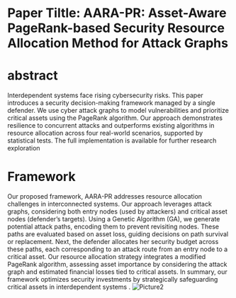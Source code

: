 # Paper Tiltle: AARA-PR: Asset-Aware PageRank-based Security Resource Allocation Method for Attack Graphs

# abstract

Interdependent systems face rising cybersecurity risks. This paper introduces a security decision-making framework managed by a single defender. We use cyber attack graphs to model vulnerabilities and prioritize critical assets using the PageRank algorithm. Our approach demonstrates resilience to concurrent attacks and outperforms existing algorithms in resource allocation across four real-world scenarios, supported by statistical tests. The full implementation is available for further research exploration

# Framework

Our proposed framework, AARA-PR addresses resource allocation challenges in interconnected systems. Our approach leverages attack graphs, considering both entry nodes (used by attackers) and critical asset nodes (defender’s targets). Using a Genetic Algorithm (GA), we generate potential attack paths, encoding them to prevent revisiting nodes. These paths are evaluated based on asset loss, guiding decisions on path survival or replacement. Next, the defender allocates her security budget across these paths, each corresponding to an attack route from an entry node to a critical asset. Our resource allocation strategy integrates a modified PageRank algorithm, assessing asset importance by considering the attack graph and estimated financial losses tied to critical assets. In summary, our framework optimizes security investments by strategically safeguarding critical assets in interdependent systems .
![Picture2](https://github.com/Mohammed-Ryiad-Eiadeh/Resource-Allocation-via-Attack-Graph-with-Incorporating-the-Asset-Losses/assets/93108547/77502246-2ad5-4c41-8e48-033c8d05c04b)


